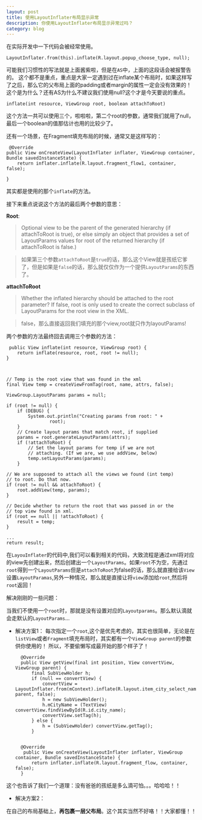 ```yaml
---
layout: post
title: 使用LayoutInflater布局显示异常
description: 你使用LayoutInflater布局显示异常过吗？
category: blog
---
```


在实际开发中一下代码会被经常使用。
    
    LayoutInflater.from(this).inflate(R.layout.popup_choose_type, null);
可能我们习惯性的写法就是上面酱紫啦，但是在`AS`中，上面的这段话会被报警告的。
这个都不是重点，重点是大家一定遇到过在inflate某个布局时，如果这样写了之后，那么它的父布局上面的padding或者margin的属性一定会没有效果的！这个是为什么？还有AS为什么不建议我们使用null?这个才是今天要说的重点。

    inflate(int resource, ViewGroup root, boolean attachToRoot) 
这个方法一共可以使用三个，啦啦啦，第二个root的参数，通常我们就用了null，最后一个boolean的值那估计也用的比较少了。

还有一个场景，在Fragment填充布局的时候，通常又是这样写的：

     @Override
    public View onCreateView(LayoutInflater inflater, ViewGroup container, Bundle savedInstanceState) {
        return inflater.inflate(R.layout.fragment_flow1, container, false);

    }
其实都是使用的那个`inflate`的方法。

接下来重点说说这个方法的最后两个参数的意思：

**Root**:
>Optional view to be the parent of the generated hierarchy (if attachToRoot is true), or else simply an object that provides a set of LayoutParams values for root of the returned hierarchy (if attachToRoot is false.)

>如果第三个参数`attachToRoot`是`true`的话，那么这个View就是孩纸它爹了，但是如果是`false`的话，那么就仅仅作为一个提供`LayoutParams`的东西了。

**attachToRoot**
>Whether the inflated hierarchy should be attached to the root parameter? If false, root is only used to create the correct subclass of LayoutParams for the root view in the XML.

>false，那么直接返回我们填充的那个view,root就只作为layoutParams!


两个参数的方法最终回去调用三个参数的方法：

     public View inflate(int resource, ViewGroup root) {
        return inflate(resource, root, root != null);
    }



    // Temp is the root view that was found in the xml
    final View temp = createViewFromTag(root, name, attrs, false);

    ViewGroup.LayoutParams params = null;

    if (root != null) {
        if (DEBUG) {
            System.out.println("Creating params from root: " +
                    root);
        }
        // Create layout params that match root, if supplied
        params = root.generateLayoutParams(attrs);
        if (!attachToRoot) {
            // Set the layout params for temp if we are not
            // attaching. (If we are, we use addView, below)
            temp.setLayoutParams(params);
        }

    // We are supposed to attach all the views we found (int temp)
    // to root. Do that now.
    if (root != null && attachToRoot) {
        root.addView(temp, params);
    }

    // Decide whether to return the root that was passed in or the
    // top view found in xml.
    if (root == null || !attachToRoot) {
        result = temp;
    }

    ...
    return result;

在`LayouInflater`的代码中,我们可以看到相关的代码，大致流程是通过xml将对应的view先创建出来，然后创建出一个`LayoutParams`。如果`root`不为空，先通过`root`得到一个`LayoutParams`但是`attachToRoot`为false的话，那么就直接给该`View`设置`LayoutParamas`,另外一种情况，那么就是直接让将`view`添加给`root`,然后将`root`返回！



解决刚刚的一些问题：


当我们不使用一个`root`时，那就是没有设置对应的`Layoutparams`。那么默认滴就会走默认的`LayoutParams`...


* 解决方案1：
每次指定一个`root`,这个是优先考虑的，其实也很简单，无论是在`listView`或者`Fragment`填充布局时，其实都有一个`ViewGroup parent`的参数供你使用的！  所以，不要偷懒写成最开始的那个样子了！


        @Override
        public View getView(final int position, View convertView, ViewGroup parent) {
            final SubViewHolder h;
            if (null == convertView) {
                convertView = LayoutInflater.from(mContext).inflate(R.layout.item_city_select_name, parent, false);
                h = new SubViewHolder();
                h.mCityName = (TextView) convertView.findViewById(R.id.city_name);
                convertView.setTag(h);
            } else {
                h = (SubViewHolder) convertView.getTag();
            }


        @Override
         public View onCreateView(LayoutInflater inflater, ViewGroup container, Bundle savedInstanceState) {
            return inflater.inflate(R.layout.fragment_flow, container, false);
        }

这个也告诉了我们一个道理：没有爸爸的孩纸是多么滴可怕。。。哈哈哈！！

* 解决方案2：

在自己的布局基础上，**再包裹一层父布局**。这个其实当然不好咯！！大家都懂！！